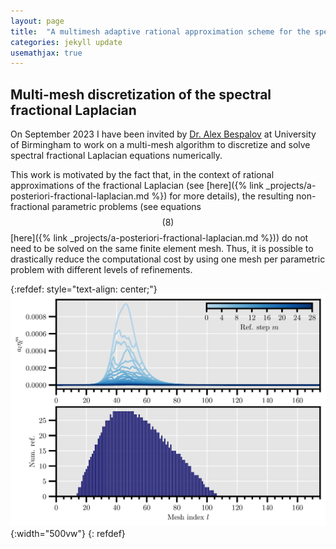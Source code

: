 ```yaml
---
layout: page
title:  "A multimesh adaptive rational approximation scheme for the spectral fractional Laplacian"
categories: jekyll update
usemathjax: true
---
```


<script>
MathJax = {
  tex: {inlineMath: [['$', '$'], ['\\(', '\\)']],
        tags: 'ams'}
};
</script>
<script id="MathJax-script" async src="https://cdn.jsdelivr.net/npm/mathjax@3/es5/tex-chtml.js"></script>

## Multi-mesh discretization of the spectral fractional Laplacian

On September 2023 I have been invited by <a href="https://web.mat.bham.ac.uk/A.Bespalov/" target=_blank>Dr. Alex Bespalov</a> at University of Birmingham to work on a multi-mesh algorithm to discretize and solve spectral fractional Laplacian equations numerically.

This work is motivated by the fact that, in the context of rational approximations of the fractional Laplacian (see [here]({% link _projects/a-posteriori-fractional-laplacian.md %}) for more details), the resulting non-fractional parametric problems (see equations $$(8)$$ [here]({% link _projects/a-posteriori-fractional-laplacian.md %})) do not need to be solved on the same finite element mesh.
Thus, it is possible to drastically reduce the computational cost by using one mesh per parametric problem with different levels of refinements.

{:refdef: style="text-align: center;"}
![](../images/s07_param_est_vs_num_ref.png){:width="500vw"}
{: refdef}